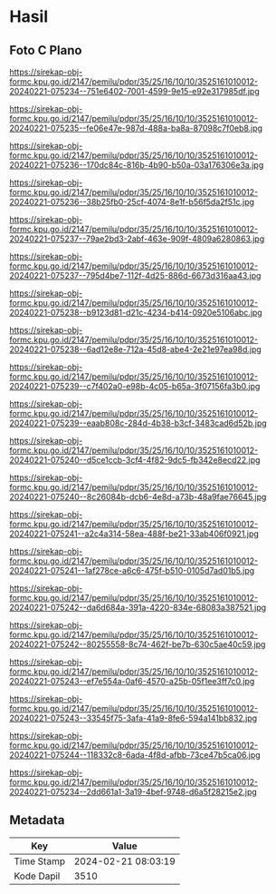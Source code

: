 # Hasil

## Foto C Plano

https://sirekap-obj-formc.kpu.go.id/2147/pemilu/pdpr/35/25/16/10/10/3525161010012-20240221-075234--751e6402-7001-4599-9e15-e92e317985df.jpg

https://sirekap-obj-formc.kpu.go.id/2147/pemilu/pdpr/35/25/16/10/10/3525161010012-20240221-075235--fe06e47e-987d-488a-ba8a-87098c7f0eb8.jpg

https://sirekap-obj-formc.kpu.go.id/2147/pemilu/pdpr/35/25/16/10/10/3525161010012-20240221-075236--170dc84c-816b-4b90-b50a-03a176306e3a.jpg

https://sirekap-obj-formc.kpu.go.id/2147/pemilu/pdpr/35/25/16/10/10/3525161010012-20240221-075236--38b25fb0-25cf-4074-8e1f-b56f5da2f51c.jpg

https://sirekap-obj-formc.kpu.go.id/2147/pemilu/pdpr/35/25/16/10/10/3525161010012-20240221-075237--79ae2bd3-2abf-463e-909f-4809a6280863.jpg

https://sirekap-obj-formc.kpu.go.id/2147/pemilu/pdpr/35/25/16/10/10/3525161010012-20240221-075237--795d4be7-112f-4d25-886d-6673d316aa43.jpg

https://sirekap-obj-formc.kpu.go.id/2147/pemilu/pdpr/35/25/16/10/10/3525161010012-20240221-075238--b9123d81-d21c-4234-b414-0920e5106abc.jpg

https://sirekap-obj-formc.kpu.go.id/2147/pemilu/pdpr/35/25/16/10/10/3525161010012-20240221-075238--6ad12e8e-712a-45d8-abe4-2e21e97ea98d.jpg

https://sirekap-obj-formc.kpu.go.id/2147/pemilu/pdpr/35/25/16/10/10/3525161010012-20240221-075239--c7f402a0-e98b-4c05-b65a-3f07156fa3b0.jpg

https://sirekap-obj-formc.kpu.go.id/2147/pemilu/pdpr/35/25/16/10/10/3525161010012-20240221-075239--eaab808c-284d-4b38-b3cf-3483cad6d52b.jpg

https://sirekap-obj-formc.kpu.go.id/2147/pemilu/pdpr/35/25/16/10/10/3525161010012-20240221-075240--d5ce1ccb-3cf4-4f82-9dc5-fb342e8ecd22.jpg

https://sirekap-obj-formc.kpu.go.id/2147/pemilu/pdpr/35/25/16/10/10/3525161010012-20240221-075240--8c26084b-dcb6-4e8d-a73b-48a9fae76645.jpg

https://sirekap-obj-formc.kpu.go.id/2147/pemilu/pdpr/35/25/16/10/10/3525161010012-20240221-075241--a2c4a314-58ea-488f-be21-33ab406f0921.jpg

https://sirekap-obj-formc.kpu.go.id/2147/pemilu/pdpr/35/25/16/10/10/3525161010012-20240221-075241--1af278ce-a6c6-475f-b510-0105d7ad01b5.jpg

https://sirekap-obj-formc.kpu.go.id/2147/pemilu/pdpr/35/25/16/10/10/3525161010012-20240221-075242--da6d684a-391a-4220-834e-68083a387521.jpg

https://sirekap-obj-formc.kpu.go.id/2147/pemilu/pdpr/35/25/16/10/10/3525161010012-20240221-075242--80255558-8c74-462f-be7b-630c5ae40c59.jpg

https://sirekap-obj-formc.kpu.go.id/2147/pemilu/pdpr/35/25/16/10/10/3525161010012-20240221-075243--ef7e554a-0af6-4570-a25b-05f1ee3ff7c0.jpg

https://sirekap-obj-formc.kpu.go.id/2147/pemilu/pdpr/35/25/16/10/10/3525161010012-20240221-075243--33545f75-3afa-41a9-8fe6-594a141bb832.jpg

https://sirekap-obj-formc.kpu.go.id/2147/pemilu/pdpr/35/25/16/10/10/3525161010012-20240221-075244--118332c8-6ada-4f8d-afbb-73ce47b5ca06.jpg

https://sirekap-obj-formc.kpu.go.id/2147/pemilu/pdpr/35/25/16/10/10/3525161010012-20240221-075234--2dd661a1-3a19-4bef-9748-d6a5f28215e2.jpg


## Metadata

| Key        | Value               |
| ---------- | ------------------- |
| Time Stamp | 2024-02-21 08:03:19 |
| Kode Dapil | 3510                |



